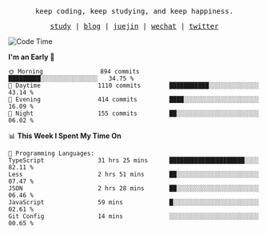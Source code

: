 <p align="center">
  <samp>
    <span>keep coding, keep studying, and keep happiness.</span>
  </samp>
</p>

<p align="center">
  <samp>
    <a href="https://github.com/ouduidui/fe-study">study</a> |
    <a href="https://deweyou.me">blog</a>  |
    <a href="https://juejin.cn/user/4309700183594366">juejin</a> |
    <a href="https://user-images.githubusercontent.com/54696834/165071004-6509e3f2-90c3-448c-9d92-3da42b0c2021.jpeg">wechat</a> |
    <a href="https://twitter.com/ouduidui">twitter</a>
  </samp>
</p>

<!--START_SECTION:waka-->
![Code Time](http://img.shields.io/badge/Code%20Time-3%2C017%20hrs%2051%20mins-blue)

**I'm an Early 🐤** 

```text
🌞 Morning                894 commits         █████████░░░░░░░░░░░░░░░░   34.75 % 
🌆 Daytime                1110 commits        ███████████░░░░░░░░░░░░░░   43.14 % 
🌃 Evening                414 commits         ████░░░░░░░░░░░░░░░░░░░░░   16.09 % 
🌙 Night                  155 commits         ██░░░░░░░░░░░░░░░░░░░░░░░   06.02 % 
```


📊 **This Week I Spent My Time On** 

```text
💬 Programming Languages: 
TypeScript               31 hrs 25 mins      █████████████████████░░░░   82.11 % 
Less                     2 hrs 51 mins       ██░░░░░░░░░░░░░░░░░░░░░░░   07.47 % 
JSON                     2 hrs 28 mins       ██░░░░░░░░░░░░░░░░░░░░░░░   06.46 % 
JavaScript               59 mins             █░░░░░░░░░░░░░░░░░░░░░░░░   02.61 % 
Git Config               14 mins             ░░░░░░░░░░░░░░░░░░░░░░░░░   00.65 % 
```


<!--END_SECTION:waka-->
